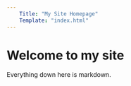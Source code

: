 ```yaml
---
    Title: "My Site Homepage"
    Template: "index.html"
---
```

# Welcome to my site
Everything down here is markdown.
